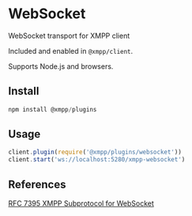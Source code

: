 # WebSocket

WebSocket transport for XMPP client

Included and enabled in `@xmpp/client`.

Supports Node.js and browsers.

## Install

```js
npm install @xmpp/plugins
```

## Usage

```js
client.plugin(require('@xmpp/plugins/websocket'))
client.start('ws://localhost:5280/xmpp-websocket')
```

## References

[RFC 7395 XMPP Subprotocol for WebSocket](https://tools.ietf.org/html/rfc7395)
